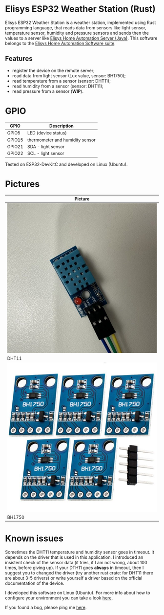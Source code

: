 # Elisys ESP32 Weather Station (Rust)

Elisys ESP32 Weather Station is a weather station, implemented using Rust programming language, that reads data from sensors like light sensor, temperature sensor, humidity and pressure sensors and sends then the values to a server like [Elisys Home Automation Server (Java)](https://github.com/goto-eof/elisys-home-automation-server-java). This software belongs to the [Elisys Home Automation Software suite](https://github.com/goto-eof/elisys-home-automation-server-java).

## Features

- register the device on the remote server;
- read data from light sensor (Lux value, sensor: BH1750);
- read temperature from a sensor (sensor: DHT11);
- read humidity from a sensor (sensor: DHT11);
- read pressure from a sensor (**WIP**).

# GPIO

| GPIO   | Description                     |
| ------ | ------------------------------- |
| GPIO5  | LED (device status)             |
| GPIO15 | thermometer and humidity sensor |
| GPIO21 | SDA - light sensor              |
| GPIO22 | SCL - light sensor              |

Tested on ESP32-DevKitC and developed on Linux (Ubuntu).

# Pictures

| Picture                       |
| ----------------------------- |
| ![DHT11](/images/DHT11.jpg)   |
| DHT11                         |
| ![BH1750](/images/BH1750.jpg) |
| BH1750                        |

# Known issues

Sometimes the DHT11 temperature and humidity sensor goes in timeout. It depends on the driver that is used in this application. I introduced an insistent check of the sensor data (it tries, if I am not wrong, about 100 times, before giving up). If your DTH11 goes **always** in timeout, then I suggest you to changed the driver (try another rust crate: for DHT11 there are about 3-5 drivers) or write yourself a driver based on the official documentation of the device.

I developed this software on Linux (Ubuntu). For more info about how to configure your environment you can take a look [here]([https://github.com/goto-eof/esp32-morse-rust/tree/master/morse_esp32](https://dodu.it/esp32-rust-configure-environment-linux-ubuntu/)).

If you found a bug, please ping me [here](https://andre-i.eu/#contactme).
